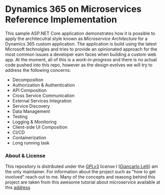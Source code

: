 # Dynamics 365 on Microservices Reference Implementation
This sample ASP.NET Core application demonstrates how it is possible to apply the architecutral style known as *Microservice Architecture* for a Dynamics 365 custom application.
The application is build using the latest Microsoft technolgies and tries to provide an opinionated approach for the most common issues a developer eam faces when building a custom web app.
At the moment, all of this is a *work-in-progress* and there is no actual code pushed into this repo, however as the design evolves we will try to address the following concerns:

* Decomposition
* Authorization & Authentication
* API Composition
* Cross Service Communication
* External Services Integration
* Service Discovery
* Data Management
* Testing
* Logging & Monitoring
* Client-side UI Composition
* CI/CD
* Containerization
* Long running task

### About & License
This repository is distributed under the [GPLv3](https://choosealicense.com/licenses/gpl-3.0/) license I ([Giancarlo Lelli](https://twitter.com/itsonlyGianca)) am the only maintainer.
For information about the project such as "how to get involved" reach out to me. Many of the concepts and reasong behind this project are taken from this awesome tutorial
about microservice available at this [address](https://microservices.io/patterns/microservices.html)
